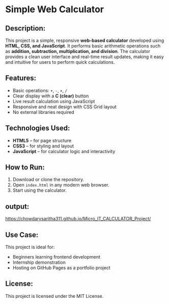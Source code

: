 # Simple Web Calculator

## Description:
This project is a simple, responsive **web-based calculator** developed using **HTML, CSS, and JavaScript**. It performs basic arithmetic operations such as **addition, subtraction, multiplication, and division**. The calculator provides a clean user interface and real-time result updates, making it easy and intuitive for users to perform quick calculations.

## Features:
- Basic operations: `+`, `-`, `×`, `/`
- Clear display with a **C (clear)** button
- Live result calculation using JavaScript
- Responsive and neat design with CSS Grid layout
- No external libraries required

## Technologies Used:
- **HTML5** – for page structure  
- **CSS3** – for styling and layout  
- **JavaScript** – for calculator logic and interactivity

## How to Run:
1. Download or clone the repository.
2. Open `index.html` in any modern web browser.
3. Start using the calculator.


## output:

https://chowdarysaritha311.github.io/Micro_IT_CALCULATOR_Project/


## Use Case:
This project is ideal for:
- Beginners learning frontend development
- Internship demonstration
- Hosting on GitHub Pages as a portfolio project

## License:
This project is licensed under the MIT License.
